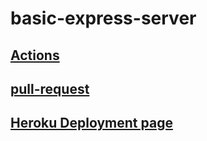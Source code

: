 # basic-express-server

## [Actions](https://github.com/NedalAlQaisi/basic-express-server/actions)

## [pull-request](https://github.com/NedalAlQaisi/basic-express-server/pull/1)

## [Heroku Deployment page](https://nedal-express-server.herokuapp.com/)